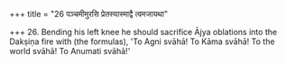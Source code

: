+++
title = "26 पञ्चमीमुरसि प्रेतस्यास्माद्वै त्वमजायथा"

+++
26. Bending his left knee he should sacrifice Ājya oblations into the Dakṣiṇa fire with (the formulas), 'To Agni svāhā! To Kāma svāhā! To the world svāhā! To Anumati svāhā!'
